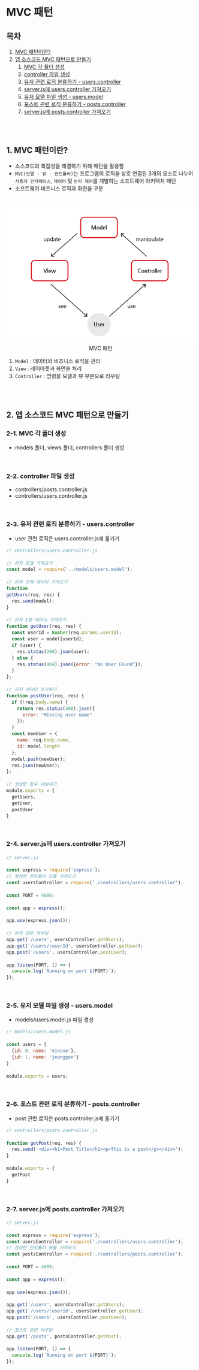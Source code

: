 # MVC 패턴

## 목차

1. [MVC 패턴이란?](#1-mvc-패턴이란)
2. [앱 소스코드 MVC 패턴으로 만들기](#2-앱-소스코드-mvc-패턴으로-만들기)
    1. [MVC 각 폴더 생성](#2-1-mvc-각-폴더-생성)
    2. [controller 파일 생성](#2-2-controller-파일-생성)
    3. [유저 관련 로직 분류하기 - users.controller](#2-3-유저-관련-로직-분류하기---userscontroller)
    4. [server.js에 users.controller 가져오기](#2-4-serverjs에-userscontroller-가져오기)
    5. [유저 모델 파일 생성 - users.model](#2-5-유저-모델-파일-생성---usersmodel)
    6. [포스트 관련 로직 분류하기 - posts.controller](#2-6-포스트-관련-로직-분류하기---postscontroller)
    7. [server.js에 posts.controller 가져오기](#2-7-serverjs에-postscontroller-가져오기)

<br/>
<br/>

## 1. MVC 패턴이란?

- 소스코드의 복잡성을 해결하기 위해 패턴을 활용함
- `MVC(모델 - 뷰 - 컨트롤러)`는 프로그램의 로직을 상호 연결된 3개의 요소로 나누어 `사용자 인터페이스`, `데이터` 및 `논리 제어`를 개발하는 소프트웨어 아키텍처 패턴
- 소프트웨어 비즈니스 로직과 화면을 구분

<br/>

<p align="center">
    <img src="../img/Expressjs_MVC.png" width="500" alt="Expressjs_MVC"><br/>
    <span>MVC 패턴</span>
</p>

1. `Model` : 데이터와 비즈니스 로직을 관리
2. `View` : 레이아웃과 화면을 처리
3. `Controller` : 명령을 모델과 뷰 부분으로 라우팅

<br/>
<br/>

## 2. 앱 소스코드 MVC 패턴으로 만들기

### 2-1. MVC 각 폴더 생성

- models 폴더, views 폴더, controllers 폴더 생성

<br/>

### 2-2. controller 파일 생성

- controllers/posts.controller.js
- controllers/users.controller.js

<br/>

### 2-3. 유저 관련 로직 분류하기 - users.controller

- user 관련 로직은 users.controller.js에 옮기기

```js
// controllers/users.controller.js

// 유저 모델 가져오기
const model = require('../models/users.model');

// 유저 전체 데이터 가져오기
function
getUsers(req, res) {
  res.send(model);
}

// 유저 1명 데이터 가져오기
function getUser(req, res) {
  const userId = Number(req.params.userId);
  const user = model[userId];
  if (user) {
    res.status(200).json(user);
  } else {
    res.status(404).json({error: "No User Found"});
  }
};

// 유저 데이터 추가하기
function postUser(req, res) {
  if (!req.body.name) {
    return res.status(400).json({
      error: "Missing user name"
    });
  }
  const newUser = {
    name: req.body.name,
    id: model.length
  };
  model.push(newUser);
  res.json(newUser);
};

// 생성한 함수 내보내기
module.exports = {
  getUsers,
  getUser,
  postUser
}
```

<br/>

### 2-4. server.js에 users.controller 가져오기

```js
// server.js

const express = require('express');
// 생성한 컨트롤러 모듈 가져오기
const usersController = require('./controllers/users.controller');

const PORT = 4000;

const app = express();

app.use(express.json());

// 유저 관련 라우팅
app.get('/users', usersController.getUsers);
app.get('/users/:userId', usersController.getUser);
app.post('/users', usersController.postUser);

app.listen(PORT, () => {
  console.log(`Running on port ${PORT}`);
});
```

<br/>

### 2-5. 유저 모델 파일 생성 - users.model

- models/users.model.js 파일 생성

```js
// models/users.model.js

const users = [
  {id: 0, name: 'minsoo'},
  {id: 1, name: 'jeonggon'}
]

module.exports = users;
```

<br/>

### 2-6. 포스트 관련 로직 분류하기 - posts.controller

- post 관련 로직은 posts.controller.js에 옮기기

```js
// controllers/posts.controller.js

function getPost(req, res) {
  res.send('<div><h1>Post Title</h1><p>This is a post</p></div>');
}

module.exports = {
  getPost
}
```

<br/>

### 2-7. server.js에 posts.controller 가져오기

```js
// server.js

const express = require('express');
const usersController = require('./controllers/users.controller');
// 생성한 컨트롤러 모듈 가져오기
const postsController = require('./controllers/posts.controller');

const PORT = 4000;

const app = express();

app.use(express.json());

app.get('/users', usersController.getUsers);
app.get('/users/:userId', usersController.getUser);
app.post('/users', usersController.postUser);

// 포스트 관련 라우팅
app.get('/posts', postsController.getPost);

app.listen(PORT, () => {
  console.log(`Running on port ${PORT}`);
});
```